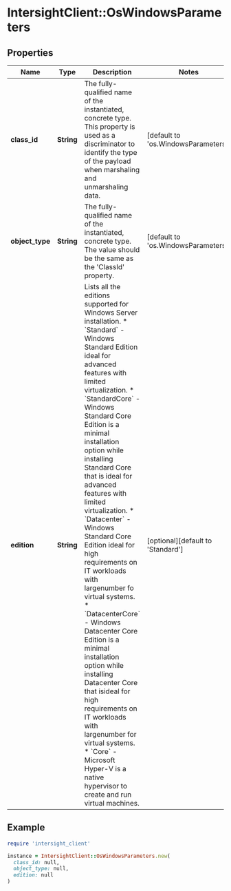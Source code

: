 # IntersightClient::OsWindowsParameters

## Properties

| Name | Type | Description | Notes |
| ---- | ---- | ----------- | ----- |
| **class_id** | **String** | The fully-qualified name of the instantiated, concrete type. This property is used as a discriminator to identify the type of the payload when marshaling and unmarshaling data. | [default to &#39;os.WindowsParameters&#39;] |
| **object_type** | **String** | The fully-qualified name of the instantiated, concrete type. The value should be the same as the &#39;ClassId&#39; property. | [default to &#39;os.WindowsParameters&#39;] |
| **edition** | **String** | Lists all the editions supported for Windows Server installation. * &#x60;Standard&#x60; - Windows Standard Edition ideal for advanced features with limited virtualization. * &#x60;StandardCore&#x60; - Windows Standard Core Edition is a minimal installation option while installing Standard Core that is ideal for advanced features with limited virtualization. * &#x60;Datacenter&#x60; - Windows Standard Core Edition ideal for high requirements on IT workloads with largenumber fo virtual systems. * &#x60;DatacenterCore&#x60; - Windows Datacenter Core Edition is a minimal installation option while installing Datacenter Core that isideal for high requirements on IT workloads with largenumber for virtual systems. * &#x60;Core&#x60; - Microsoft Hyper-V is a native hypervisor to create and run virtual machines. | [optional][default to &#39;Standard&#39;] |

## Example

```ruby
require 'intersight_client'

instance = IntersightClient::OsWindowsParameters.new(
  class_id: null,
  object_type: null,
  edition: null
)
```

